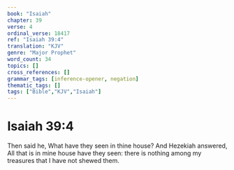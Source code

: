 ```yaml
---
book: "Isaiah"
chapter: 39
verse: 4
ordinal_verse: 18417
ref: "Isaiah 39:4"
translation: "KJV"
genre: "Major Prophet"
word_count: 34
topics: []
cross_references: []
grammar_tags: [inference-opener, negation]
thematic_tags: []
tags: ["Bible","KJV","Isaiah"]
---
```


# Isaiah 39:4

Then said he, What have they seen in thine house? And Hezekiah answered, All that is in mine house have they seen: there is nothing among my treasures that I have not shewed them.
